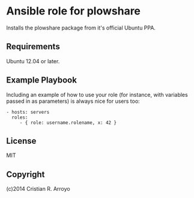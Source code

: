 # Ansible role for plowshare

Installs the plowshare package from it's official Ubuntu PPA.

## Requirements

Ubuntu 12.04 or later.

## Example Playbook

Including an example of how to use your role (for instance, with variables passed in as parameters) is always nice for users too:

    - hosts: servers
      roles:
         - { role: username.rolename, x: 42 }

## License

MIT

## Copyright

(c)2014 Cristian R. Arroyo
